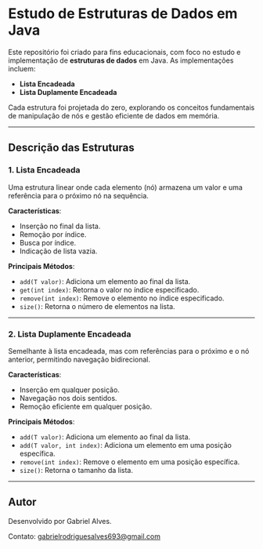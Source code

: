 # **Estudo de Estruturas de Dados em Java**

Este repositório foi criado para fins educacionais, com foco no estudo e implementação de **estruturas de dados** em Java. As implementações incluem:  

- **Lista Encadeada**  
- **Lista Duplamente Encadeada**  

Cada estrutura foi projetada do zero, explorando os conceitos fundamentais de manipulação de nós e gestão eficiente de dados em memória.

---

## **Descrição das Estruturas**

### 1. **Lista Encadeada**  
Uma estrutura linear onde cada elemento (nó) armazena um valor e uma referência para o próximo nó na sequência.  

**Características**:  
- Inserção no final da lista.  
- Remoção por índice.  
- Busca por índice.  
- Indicação de lista vazia.  

**Principais Métodos**:  
- `add(T valor)`: Adiciona um elemento ao final da lista.  
- `get(int index)`: Retorna o valor no índice especificado.  
- `remove(int index)`: Remove o elemento no índice especificado.  
- `size()`: Retorna o número de elementos na lista.  

---

### 2. **Lista Duplamente Encadeada**  
Semelhante à lista encadeada, mas com referências para o próximo e o nó anterior, permitindo navegação bidirecional.  

**Características**:  
- Inserção em qualquer posição.  
- Navegação nos dois sentidos.  
- Remoção eficiente em qualquer posição.  

**Principais Métodos**:  
- `add(T valor)`: Adiciona um elemento ao final da lista.  
- `add(T valor, int index)`: Adiciona um elemento em uma posição específica.  
- `remove(int index)`: Remove o elemento em uma posição específica.  
- `size()`: Retorna o tamanho da lista.  

---

## Autor
Desenvolvido por Gabriel Alves. 

Contato: gabrielrodriguesalves693@gmail.com

